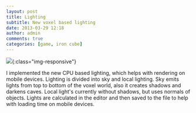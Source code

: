 ```yaml
---
layout: post
title: Lighting
subtitle: New voxel based lighting
date: 2013-03-29 12:18
author: admin
comments: true
categories: [game, iron cube]
---
```


![](/blog/images/uploads/2013/03/iron_cube_lighting.jpg){:class="img-responsive"}

I implemented the new CPU based lighting, which helps with rendering on mobile devices. Lighting is divided into sky and local lighting. Sky emits lights from top to bottom of the voxel world, also it creates shadows and darkens caves. Local light's currently without shadows, but uses normals of objects. Lights are calculated in the editor and then saved to the file to help with loading time on mobile devices.
